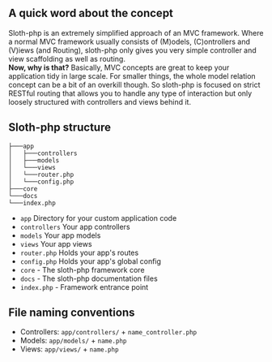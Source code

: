 ## A quick word about the concept
Sloth-php is an extremely simplified approach of an MVC framework. Where a normal MVC framework usually consists of (M)odels, (C)ontrollers and (V)iews (and Routing), sloth-php only gives you very simple controller and view scaffolding as well as routing.   
**Now, why is that?**
Basically, MVC concepts are great to keep your application tidy in large scale. For smaller things, the whole model relation concept can be a bit of an overkill though. So sloth-php is focused on strict RESTful routing that allows you to handle any type of interaction but only loosely structured with controllers and views behind it.

## Sloth-php structure
```
├───app
│   ├───controllers
│   ├───models
│   └───views
│   └───router.php
│   └───config.php
├───core
└───docs
└───index.php
```

- `app` Directory for your custom application code
 - `controllers` Your app controllers
 - `models` Your app models
 - `views` Your app views
 - `router.php` Holds your app's routes
 - `config.php` Holds your app's global config
- `core` - The sloth-php framework core
- `docs` - The sloth-php documentation files
- `index.php` - Framework entrance point


## File naming conventions
- Controllers: `app/controllers/` + `name_controller.php`
- Models: `app/models/` + `name.php`
- Views: `app/views/` + `name.php`
